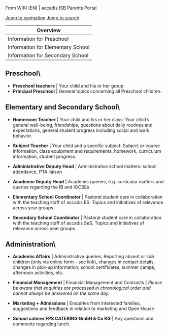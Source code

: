 From WIKI (EN) | accadis ISB Parents Portal

[Jump to navigation](/en/Contact_persons#mw-head) [Jump to search](/en/Contact_persons#searchInput)

| Overview |
| --- |
| Information for Preschool | yes |
| Information for Elementary School | yes |
| Information for Secondary School | yes |

## Preschool\ 

-   **Preschool teachers** | Your child and his or her group.
-   **Principal Preschool** | General topics concerning all Preschool children.

## Elementary and Secondary School\ 

-   **Homeroom Teacher** | Your child and his or her class: Your child’s general well-being, friendships, questions about daily routines and expectations, general student progress including social and work behavior.

-   **Subject Teacher** | Your child and a specific subject: Subject or course information, class equipment and requirements, homework, curriculum information, student progress.

-   **Administrative Deputy Head** | Administrative school matters: school attendance, PTA liaison

-   **Academic Deputy Head** | Academic queries, e.g. curricular matters and queries regarding the IB and IGCSEs

-   **Elementary School Coordinator** | Pastoral student care in collaboration with the teaching staff of accadis ES. Topics and initiatives of relevance across year groups.

-   **Secondary School Coordinator** | Pastoral student care in collaboration with the teaching staff of accadis SeS. Topics and initiatives of relevance across year groups.

## Administration\ 

-   **Academic Affairs** | Administrative queries, Reporting absent or sick children (only via online form – see link), changes in contact details, changes in pick-up information, school certificates, summer camps, afternoon activities, etc.

-   **Financial Management** | Financial Management and Contracts | _Please be aware that enquiries are processed in chronological order and cannot always be answered on the same day._

-   **Marketing + Admissions** | Enquiries from interested families, suggestions and feedback in relation to marketing and Open House

-   **School caterer FPS CATERING GmbH & Co KG** | Any questions and comments regarding lunch.